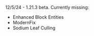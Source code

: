 12/5/24 - 1.21.3 beta. Currently missing:
- Enhanced Block Entities
- ModernFix
- Sodium Leaf Culling